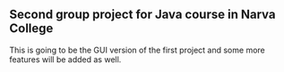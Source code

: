 <h2>Second group project for Java course in Narva College</h2>
<p>This is going to be the GUI version of the first project and some more features will be added as well.</p>